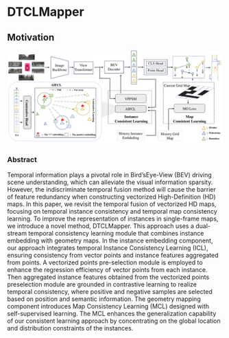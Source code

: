 # DTCLMapper

## Motivation
<div align=center>
<img src="https://github.com/lynn-yu/DTCLMapper/blob/main/img22.pdf" >
</div>


### Abstract
Temporal information plays a pivotal role in Bird’sEye-View (BEV) driving scene understanding, which can alleviate the visual information sparsity. However, the indiscriminate temporal fusion method will cause the barrier of feature redundancy
when constructing vectorized High-Definition (HD) maps. In this paper, we revisit the temporal fusion of vectorized HD maps, focusing on temporal instance consistency and temporal map consistency learning. To improve the representation of
instances in single-frame maps, we introduce a novel method, DTCLMapper. This approach uses a dual-stream temporal consistency learning module that combines instance embedding with geometry maps. In the instance embedding component, our approach integrates temporal Instance Consistency Learning (ICL), ensuring consistency from vector points and instance features aggregated from points. A vectorized points pre-selection module is employed to enhance the regression efficiency of vector points from each instance. Then aggregated instance features obtained from the vectorized points preselection module are grounded in contrastive learning to realize temporal consistency, where positive and negative samples are selected based on position and semantic information. The geometry mapping component introduces Map Consistency Learning (MCL) designed with self-supervised learning. The MCL enhances the generalization capability of our consistent learning approach by concentrating on the global location and distribution constraints of the instances.
